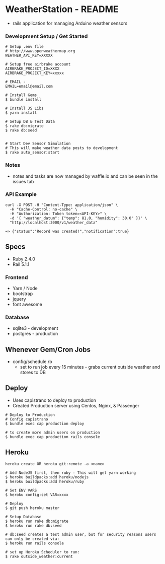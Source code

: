 # WeatherStation - README
- rails application for managing Arduino weather sensors


### Development Setup / Get Started
```
# Setup .env file
# http://www.openweathermap.org
WEATHER_API_KEY=XXXXX

# Setup free airbrake account
AIRBRAKE_PROJECT_ID=XXXX
AIRBRAKE_PROJECT_KEY=xxxxx

# EMAIL -
EMAIL=email@email.com

# Install Gems
$ bundle install

# Install JS Libs
$ yarn install

# Setup DB & Test Data
$ rake db:migrate
$ rake db:seed


# Start Dev Sensor Simulation
# This will make weather data posts to development
$ rake auto_sensor:start
```

### Notes
- notes and tasks are now managed by waffle.io and can be seen in the issues tab

### API Example
```
curl -X POST -H "Content-Type: application/json" \
  -H "Cache-Control: no-cache" \
  -H "Authorization: Token token=<API-KEY>" \
  -d '{ "weather_datum": {"temp": 81.0, "humidity": 30.0" }}' \
  "http://localhost:3000/v1/weather_data"

=> {"status":"Record was created!","notification":true}
```

## Specs
- Ruby 2.4.0
- Rail 5.1.1

### Frontend
  - Yarn / Node
  - bootstrap
  - jquery
  - font awesome

### Database
  - sqlite3 - development
  - postgres - production

## Whenever Gem/Cron Jobs
- config/schedule.rb
  - set to run job every 15 minutes - grabs current outside weather and stores to DB

## Deploy
- Uses capistrano to deploy to production
- Created Production server using Centos, Nginx, & Passenger

```
# Deploy to Production
# Config capistrano
$ bundle exec cap production deploy

# to create more admin users on production
$ bundle exec cap production rails console
```

## Heroku
```
heroku create OR heroku git:remote -a <name>

# Add NodeJS first, then ruby - This will get yarn working
$ heroku buildpacks:add heroku/nodejs
$ heroku buildpacks:add heroku/ruby

# Set ENV VARS
$ heroku config:set VAR=xxxx

# Deploy
$ git push heroku master

# Setup Database
$ heroku run rake db:migrate
$ heroku run rake db:seed

# db:seed creates a test admin user, but for security reasons users can only be created via:
$ heroku run rails console

# set up Heroku Scheduler to run:
$ rake outside_weather:current
```
